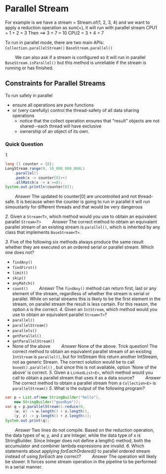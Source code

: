 # Parallel Stream
For example is we have a stream = Stream.of(1, 2, 3, 4) and we want to apply a reduction operation as sum(+), it will 
run with parallel stream 
CPU1 = 1 + 2 = 3
                   Then ==> 3 + 7 = 10
CPU2 = 3 + 4 = 7

To run in parallel mode, there are two main APIs:
`Collection.parallelStream()`
`BaseStream.parallel()`

&emsp;&emsp;
We can also ask if a stream is configured so it will run in parallel
`BaseStream.isParallel()`
but this method is unreliable if the stream is running or has finished.

## Constraints for Parallel Streams
To run safely in parallel
- ensure all operations are pure functions
- or (very carefully) control the thread-safety of all data sharing operations
  - notice that the collect operation ensures that "result" objects are not shared--each thread will have exclusive 
  - ownership of an object of its own.
### Quick Question
_1._
```java
long [] counter = {0};
LongStream.range(0, 10_000_000_000L)
    .parallel()
    .peek(x -> counter[0]++)
    .allMatch(x -> x >=0);
System.out.println(counter[0]);
```
&emsp;&emsp;
_Answer_
The updated to counter[0] are uncontrolled and not thread-safe. It is because when the counter is going to run in 
parallel it will run simoustanly for different threads and that would be very dangerous

_2._ Given a `Stream<T>`, which method would you use to obtain an equivalent parallel `Stream<T>`
&emsp;&emsp;
_Answer_
The correct method to obtain an equivalent parallel stream of an existing stream is `parallel()`, which is inherited 
by any class that implements `BaseStream<T>`.

_3._ Five of the following six methods always produce the same result whether they are executed on an ordered serial or 
parallel stream. Which one does not?
- `findAny()`
- `findFirst()`
- `limit()`
- `skip()`
- `anyMatch()`
- `count()`
&emsp;&emsp;
_Answer_
The `findAny()` method can return first, last or any element of the stream, regardless of whether the stream is serial 
or parallel. While on serial streams this is likely to be the first element in the stream, on parallel stream the
result is less certain. For this reason, the option `A` is the correct.
_4._ Given an `IntStream`, which method would you use to obtain an equivalent parallel `Stream<T>`?
- `parallel()`
- `parallelStream()`
- `parallels()`
- `getParallel()`
- `getParallelStream()`
- None of the above
&emsp;&emsp;
_Answer_
None of the above. Trick question! The correct method to obtain an equivalent parallel stream of an existing `IntStream` 
is `parallel()`, but for IntStream this return another IntStream, not aa generic Stream<T>. The correct solution would
be to call `boxed().parallel()` , but since this is not available, option 'None of the above' is correct.
_5._ Given a `LinkedList<E>`, which method would you call to obtain a parallel stream that uses it as a data source?
&emsp;&emsp;
_Answer_
The correct method to obtain a parallel stream from a `Collection<E>` is `parallelStream()`
_5._ What is the output of the following program?
```java
var p = List.of(new StringBuilder("hello"), 
    new StringBuilder("goodbye"));
var q = p.parallelStream().reduce(0,
    (w, x) -> w.length() + x.length(),
    (y, z) -> y.length() + z.length());
System.out.print(q);
```
&emsp;&emsp;
_Answer_
Two lines do not compile. 
Based on the reduction operation, the data types of w, y, and z are Integer, while the data 
type of x is StringBuilder. Since Integer does not define a length() method, both the accumulator and combiner lambda 
expressions are invalid.
_6._ Which statements about applying _forEachOrdered()_ to parallel ordered stream instead of using _forEach_ are
correct?
&emsp;&emsp;
_Answer_
The operation will likely be slower.
It forces some stream operation in the pipeline to be performed in a serial manner.

